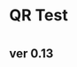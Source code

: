 <script src="jquery.min.js"></script>
<script src="qrcode.js"></script>
<script>
var lastcmd = ""
var lasttimecmd = ""
var changed = false;
var ms = 0;
var lastms = 0;
var timechecked = false;
var once = true;
var even = 0;
var qrcode;

function makeQR() {	
  if(once == true)
  {
    qrcode = new QRCode(document.getElementById("qrcode"), 
    {
      text : "GP",
      width : 400,
      height : 400,
      correctLevel : QRCode.CorrectLevel.M
    });
  }
  once = false;
}

function startTime() {	
  var today;
  var yy;
  var mm;
  var dd;
  var h;
  var m;
  var s;
  var timecodefps = 30;
  var ms;
  var f;
  var cmd = "";
  var timestr = "";
  
  today = new Date();
  
  {
  	ms = today.getTime();
  	changed = true;
  	lastcmd = cmd;
  }
  
  {
  	var frms;
  	var secs = true;//document.getElementById("dtsec").checked;
  	var timecode = false;
  	
  	yy = today.getFullYear() - 2000;
  	mm = today.getMonth() + 1;
  	dd = today.getDate();
  	h = today.getHours();
  	m = today.getMinutes();
  	s = today.getSeconds();
  	ms = today.getMilliseconds();
  	
  	frms = (h * 3600 + m * 60 + s) * timecodefps + Math.floor((timecodefps * ms) / 1000);
  	
  	yy = checkTime(yy);
  	mm = checkTime(mm);
  	dd = checkTime(dd);
  	h = checkTime(h);
  	m = checkTime(m);
  	s = checkTime(s);
  	ms = Math.floor(ms / 10); // hundredths
  	ms = checkTime(ms);
  	
  	cmd = cmd + "oT" + yy + mm + dd + h + m;
  	timestr = "20"+yy+"/"+mm+"/"+dd+" "+h+":"+m;
  	if(secs)
  	{
  	  cmd = cmd + s;
  	  timestr = timestr + ":" + s;
  	}
  
  	
  	if(cmd != lasttimecmd)
  	{
  	  changed = true;
  	  lasttimecmd = cmd;
  	}
  
  	timechecked = true; 
  }
  
  var delay = 200;
  
  if(changed == true)
  {	  	
  	if(cmd == "") cmd = "GP";
  
  	makeQR();
  	
  	even ++;
  	{
  	  qrcode.clear(); 
  	  qrcode.makeCode(cmd);
  	}
  		
  	lastms = today.getTime();
  	changed = false;
  	
  	delay = 10;
  }
  
  var t = setTimeout(startTime, delay);
}
function checkTime(i) {
  if (i < 10) {i = "0" + i};  // add zero in front of numbers < 10
  return i;
}
function myReloadFunction() {
  location.reload();
}
</script>

# QR Test

<div id="qrcode" style="margin:40px;"></div>

## ver 0.13
